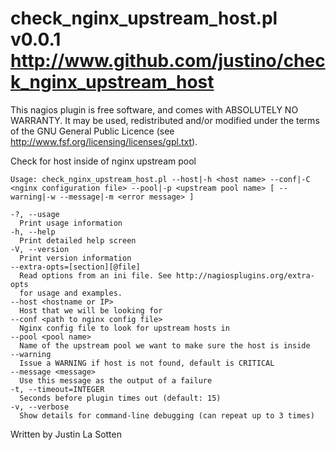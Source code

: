 check_nginx_upstream_host.pl v0.0.1
http://www.github.com/justino/check_nginx_upstream_host
==============================================================================

This nagios plugin is free software, and comes with ABSOLUTELY NO WARRANTY. 
It may be used, redistributed and/or modified under the terms of the GNU 
General Public Licence (see http://www.fsf.org/licensing/licenses/gpl.txt).

Check for host inside of nginx upstream pool

    Usage: check_nginx_upstream_host.pl --host|-h <host name> --conf|-C <nginx configuration file> --pool|-p <upstream pool name> [ --warning|-w --message|-m <error message> ]

    -?, --usage
      Print usage information
    -h, --help
      Print detailed help screen
    -V, --version
      Print version information
    --extra-opts=[section][@file]
      Read options from an ini file. See http://nagiosplugins.org/extra-opts
      for usage and examples.
    --host <hostname or IP>
      Host that we will be looking for
    --conf <path to nginx config file>
      Nginx config file to look for upstream hosts in
    --pool <pool name>
      Name of the upstream pool we want to make sure the host is inside
    --warning
      Issue a WARNING if host is not found, default is CRITICAL
    --message <message>
      Use this message as the output of a failure
    -t, --timeout=INTEGER
      Seconds before plugin times out (default: 15)
    -v, --verbose
      Show details for command-line debugging (can repeat up to 3 times)

Written by Justin La Sotten

